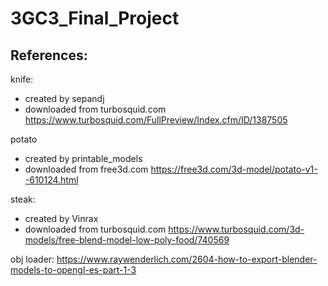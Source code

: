# 3GC3_Final_Project


## References: 
knife: 
 - created by sepandj
 - downloaded from turbosquid.com
 https://www.turbosquid.com/FullPreview/Index.cfm/ID/1387505

potato 
- created by printable_models 
- downloaded from free3d.com 
  https://free3d.com/3d-model/potato-v1--610124.html

steak: 
- created by Vinrax 
- downloaded from turbosquid.com 
 https://www.turbosquid.com/3d-models/free-blend-model-low-poly-food/740569

obj loader:
 https://www.raywenderlich.com/2604-how-to-export-blender-models-to-opengl-es-part-1-3
